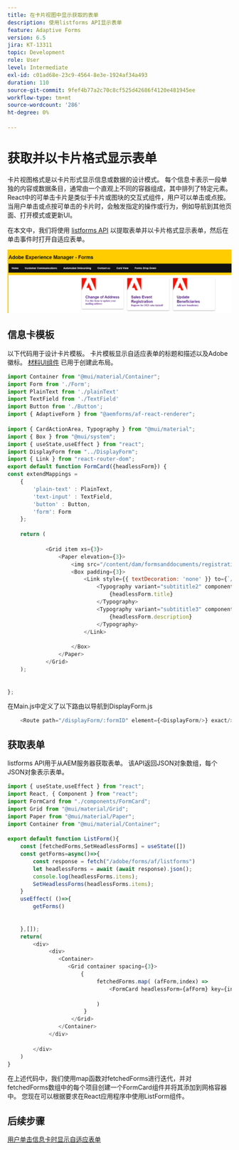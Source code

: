 ```yaml
---
title: 在卡片视图中显示获取的表单
description: 使用listforms API显示表单
feature: Adaptive Forms
version: 6.5
jira: KT-13311
topic: Development
role: User
level: Intermediate
exl-id: c01ad68e-23c9-4564-8e3e-1924af34a493
duration: 110
source-git-commit: 9fef4b77a2c70c8cf525d42686f4120e481945ee
workflow-type: tm+mt
source-wordcount: '286'
ht-degree: 0%

---
```


# 获取并以卡片格式显示表单

卡片视图格式是以卡片形式显示信息或数据的设计模式。 每个信息卡表示一段单独的内容或数据条目，通常由一个直观上不同的容器组成，其中排列了特定元素。
React中的可单击卡片是类似于卡片或图块的交互式组件，用户可以单击或点按。 当用户单击或点按可单击的卡片时，会触发指定的操作或行为，例如导航到其他页面、打开模式或更新UI。

在本文中，我们将使用 [listforms API](https://opensource.adobe.com/aem-forms-af-runtime/api/#tag/List-Forms/operation/listForms) 以提取表单并以卡片格式显示表单，然后在单击事件时打开自适应表单。

![卡片视图](./assets/card-view-forms.png)

## 信息卡模板

以下代码用于设计卡片模板。 卡片模板显示自适应表单的标题和描述以及Adobe徽标。 [材料UI组件](https://mui.com/) 已用于创建此布局。



```javascript
import Container from "@mui/material/Container";
import Form from './Form';
import PlainText from './plainText'
import TextField from './TextField'
import Button from './Button';
import { AdaptiveForm } from "@aemforms/af-react-renderer";

import { CardActionArea, Typography } from "@mui/material";
import { Box } from "@mui/system";
import { useState,useEffect } from "react";
import DisplayForm from "../DisplayForm";
import { Link } from "react-router-dom";
export default function FormCard({headlessForm}) {
const extendMappings =
    {
        'plain-text' : PlainText,
        'text-input' : TextField,
        'button' : Button,
        'form': Form
    };
   
    return (
        
            <Grid item xs={3}>
                <Paper elevation={3}>
                    <img src="/content/dam/formsanddocuments/registrationform/jcr:content/renditions/cq5dam.thumbnail.48.48.png" className="img"/>
                    <Box padding={3}>
                        <Link style={{ textDecoration: 'none' }} to={`/displayForm${headlessForm.id}`}>
                            <Typography variant="subtititle2" component="h2">
                                {headlessForm.title}
                            </Typography>
                            <Typography variant="subtititle3" component="h4">
                                {headlessForm.description}
                            </Typography>
                        </Link>
                
                    </Box>
                </Paper>
            </Grid>
    );
    

};
```

在Main.js中定义了以下路由以导航到DisplayForm.js

```javascript
    <Route path="/displayForm/:formID" element={<DisplayForm/>} exact/>
```

## 获取表单

listforms API用于从AEM服务器获取表单。 该API返回JSON对象数组，每个JSON对象表示表单。

```javascript
import { useState,useEffect } from "react";
import React, { Component } from "react";
import FormCard from "./components/FormCard";
import Grid from "@mui/material/Grid";
import Paper from "@mui/material/Paper";
import Container from "@mui/material/Container";
 
export default function ListForm(){
    const [fetchedForms,SetHeadlessForms] = useState([])
    const getForms=async()=>{
        const response = fetch("/adobe/forms/af/listforms")
        let headlessForms = await (await response).json();
        console.log(headlessForms.items);
        SetHeadlessForms(headlessForms.items);
    }
    useEffect( ()=>{
        getForms()
        

    },[]);
    return(
        <div>
             <div>
                <Container>
                   <Grid container spacing={3}>
                       {
                            fetchedForms.map( (afForm,index) =>
                                <FormCard headlessForm={afForm} key={index}/>
                         
                            )
                        }
                    </Grid>
                </Container>
             </div>

        </div>
    )
}
```

在上述代码中，我们使用map函数对fetchedForms进行迭代，并对fetchedForms数组中的每个项目创建一个FormCard组件并将其添加到网格容器中。 您现在可以根据要求在React应用程序中使用ListForm组件。

## 后续步骤

[用户单击信息卡时显示自适应表单](./open-form-card-view.md)
